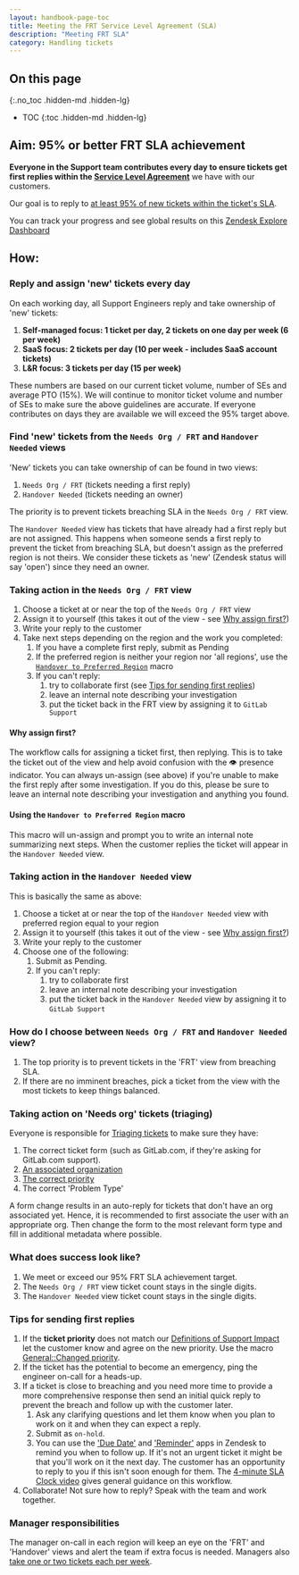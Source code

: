 ```yaml
---
layout: handbook-page-toc
title: Meeting the FRT Service Level Agreement (SLA)
description: "Meeting FRT SLA"
category: Handling tickets
---
```


## On this page

{:.no_toc .hidden-md .hidden-lg}

- TOC
{:toc .hidden-md .hidden-lg}

## Aim: 95% or better FRT SLA achievement

**Everyone in the Support team contributes every day to ensure tickets get first replies within the [Service Level Agreement](https://about.gitlab.com/support/#gitlab-support-service-levels)** we have with our customers.

Our goal is to reply to [at least 95% of new tickets within the ticket's SLA](https://about.gitlab.com/handbook/support/performance-indicators/#service-level-agreement-sla).

You can track your progress and see global results on this [Zendesk Explore Dashboard](https://gitlab.zendesk.com/explore/dashboard/36925DBD1F5E3C7BA541DB38D11AC51E0EAAFDD30DCB63FDE83CF1389E555D96/tab/10602202)

## How:

### Reply and assign 'new' tickets every day

On each working day, all Support Engineers reply and take ownership of 'new' tickets:

1. **Self-managed focus: 1 ticket per day, 2 tickets on one day per week (6 per week)**
1. **SaaS focus: 2 tickets per day (10 per week - includes SaaS account tickets)**
1. **L&R focus: 3 tickets per day (15 per week)**

These numbers are based on our current ticket volume, number of SEs and average PTO (15%). We will continue to monitor ticket volume and number of SEs to make sure the above guidelines are accurate. If everyone contributes on days they are available we will exceed the 95% target above.

### Find 'new' tickets from the `Needs Org / FRT` and `Handover Needed` views

'New' tickets you can take ownership of can be found in two views:

1. `Needs Org / FRT` (tickets needing a first reply)
1. `Handover Needed` (tickets needing an owner)

The priority is to prevent tickets breaching SLA in the `Needs Org / FRT` view.

The `Handover Needed` view has tickets that have already had a first reply but are not assigned. This happens when someone sends a first reply to prevent the ticket from breaching SLA, but doesn't assign as the preferred region is not theirs. We consider these tickets as 'new' (Zendesk status will say 'open') since they need an owner.

### Taking action in the `Needs Org / FRT` view

1. Choose a ticket at or near the top of the `Needs Org / FRT` view
1. Assign it to yourself (this takes it out of the view - see [Why assign first?](#why-assign-first))
1. Write your reply to the customer
1. Take next steps depending on the region and the work you completed:
    1. If you have a complete first reply, submit as Pending
    1. If the preferred region is neither your region nor 'all regions', use the [`Handover to Preferred Region`](#using-the-handover-to-preferred-region-macro) macro
    1. If you can't reply:
        1. try to collaborate first (see [Tips for sending first replies](#tips-for-sending-first-replies))
        1. leave an internal note describing your investigation
        1. put the ticket back in the FRT view by assigning it to `GitLab Support`

#### Why assign first?

The workflow calls for assigning a ticket first, then replying. This is to take the ticket out of the view and help avoid confusion with the 👁 presence indicator. You can always un-assign (see above) if you're unable to make the first reply after some investigation. If you do this, please be sure to leave an internal note describing your investigation and anything you found.

#### Using the `Handover to Preferred Region` macro

This macro will un-assign and prompt you to write an internal note summarizing next steps. When the customer replies the ticket will appear in the `Handover Needed` view.

### Taking action in the `Handover Needed` view

This is basically the same as above:

1. Choose a ticket at or near the top of the `Handover Needed` view with preferred region equal to your region
1. Assign it to yourself (this takes it out of the view - see [Why assign first?](#why-assign-first))
1. Write your reply to the customer
1. Choose one of the following:
    1. Submit as Pending.
    1. If you can't reply:
        1. try to collaborate first
        1. leave an internal note describing your investigation
        1. put the ticket back in the `Handover Needed` view by assigning it to `GitLab Support`

### How do I choose between `Needs Org / FRT` and `Handover Needed` view?

1. The top priority is to prevent tickets in the 'FRT' view from breaching SLA.
1. If there are no imminent breaches, pick a ticket from the view with the most tickets to keep things balanced.

### Taking action on 'Needs org' tickets (triaging)

Everyone is responsible for [Triaging tickets](/handbook/support/workflows/ticket_triage.html) to make sure they have:

1. The correct ticket form (such as GitLab.com, if they're asking for GitLab.com support).
1. [An associated organization](/handbook/support/workflows/associating_needs_org_tickets_with_orgs.html)
1. [The correct priority](/handbook/support/workflows/setting_ticket_priority.html#setting-ticket-priority)
1. The correct 'Problem Type'

A form change results in an auto-reply for tickets that don't have an org associated yet. Hence, it is recommended to first associate the user with an appropriate org. Then change the form to the most relevant form type and fill in additional metadata where possible.

### What does success look like?

1. We meet or exceed our 95% FRT SLA achievement target.
1. The `Needs Org / FRT` view ticket count stays in the single digits.
1. The `Handover Needed` view ticket count stays in the single digits.

### Tips for sending first replies

1. If the **ticket priority** does not match our [Definitions of Support Impact](/support/#definitions-of-support-impact) let the customer know and agree on the new priority. Use the macro [General::Changed priority](https://gitlab.com/gitlab-com/support/support-ops/zendesk-macros/-/blob/master/macros/active/General/Changed%20priority.yaml).
1. If the ticket has the potential to become an emergency, ping the engineer on-call for a heads-up.
1. If a ticket is close to breaching and you need more time to provide a more comprehensive response then send an initial quick reply to prevent the breach and follow up with the customer later.
    1. Ask any clarifying questions and let them know when you plan to work on it and when they can expect a reply.
    1. Submit as `on-hold`.
    1. You can use the ['Due Date'](https://about.gitlab.com/handbook/support/support-ops/documentation/zendesk_global_apps.html#due-date-picker) and ['Reminder'](https://about.gitlab.com/handbook/support/support-ops/documentation/zendesk_global_apps.html#gitlab-reminders-app) apps in Zendesk to remind you when to follow up. If it's not an urgent ticket it might be that you'll work on it the next day. The customer has an opportunity to reply to you if this isn't soon enough for them. The [4-minute SLA Clock video](https://www.youtube.com/watch?v=CVue_aHcGlc&list=PL05JrBw4t0Kq13oaMq0DCl2gUz_g1u29o&index=30) gives general guidance on this workflow.
1. Collaborate! Not sure how to reply? Speak with the team and work together.

### Manager responsibilities

The manager on-call in each region will keep an eye on the 'FRT' and 'Handover' views and alert the team if extra focus is needed. Managers also [take one or two tickets each per week](https://about.gitlab.com/handbook/support/managers/manager-responsibilities.html#develop-your-skills-through-direct-interactions-with-customers-and-support-engineers). 
